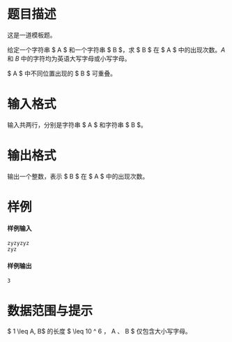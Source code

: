 
# 题目描述

这是一道模板题。

给定一个字符串 $ A $ 和一个字符串 $ B $，求 $ B $ 在 $ A $ 中的出现次数。$A$ 和 $B$ 中的字符均为英语大写字母或小写字母。

$ A $ 中不同位置出现的 $ B $ 可重叠。

# 输入格式

输入共两行，分别是字符串 $ A $ 和字符串 $ B $。

# 输出格式

输出一个整数，表示 $ B $ 在 $ A $ 中的出现次数。

# 样例

#### 样例输入
```plain
zyzyzyz
zyz
```

#### 样例输出
```plain
3
```

# 数据范围与提示

$ 1 \leq  A, B$ 的长度 $ \leq 10 ^ 6 $，$ A $、$ B $ 仅包含大小写字母。
			